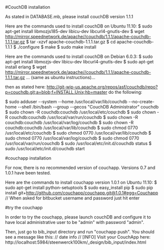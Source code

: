 #CouchDB installation

As stated in DATABASE.mb, please install couchDB version 1.1.1

Here are the commands used to install couchDB on Ubuntu 11.10:
$ sudo apt-get install libmozjs185-dev libicu-dev libcurl4-gnutls-dev 
$ wget http://mirror.speednetwork.de/apache//couchdb/1.1.1/apache-couchdb-1.1.1.tar.gz
$ tar -xzvf apache-couchdb-1.1.1.tar.gz
$ cd apache-couchdb-1.1.1
$ ./configure
$ make
$ sudo make install

Here are the commands used to install couchDB on Debian 6.0.3:
$ sudo apt-get install libmozjs-dev libicu-dev libcurl4-gnutls-dev
$ sudo apt-get install erlang
$ wget http://mirror.speednetwork.de/apache//couchdb/1.1.1/apache-couchdb-1.1.1.tar.gz
... (same as ubuntu instructions)...

then as stated here:
   http://git-wip-us.apache.org/repos/asf/couchdb/repo?p=couchdb.git;a=blob;f=INSTALL.Unix;hb=master
do the following:

$ sudo adduser --system --home /usr/local/var/lib/couchdb --no-create-home --shell /bin/bash --group --gecos "CouchDB Administrator" couchdb
$ sudo chown -R couchdb:couchdb /usr/local/etc/couchdb
$ sudo chown -R couchdb:couchdb /usr/local/var/run/couchdb
$ sudo chown -R couchdb:couchdb /usr/local/var/log/couchdb
$ sudo chown -R couchdb:couchdb /usr/local/var/lib/couchdb
$ sudo chmod 0770 /usr/local/etc/couchdb
$ sudo chmod 0770 /usr/local/var/lib/couchdb
$ sudo chmod 0770 /usr/local/var/log/couchdb
$ sudo chmod 0770 /usr/local/var/run/couchdb
$ sudo /usr/local/etc/init.d/couchdb status
$ sudo /usr/local/etc/init.d/couchdb start


#couchapp installation

For now, there is no recommended version of couchapp. Versions 0.7 and 1.0.1 have been tested.

Here are the commands to install couchapp version 1.0.1 on Ubuntu 11.10:
$ sudo apt-get install python-setuptools
$ sudo easy_install pip
$ sudo pip install git+http://github.com/couchapp/couchapp.git@1.0.1#egg=Couchapp
// When asked for bitbucket username and password just hit enter

#try the couchapp

In order to try the couchapp, please launch couchDB and configure it to have local administrative user to be "admin" with password "admin".

Then, just go to bib_input directory and run "couchapp push". You should see a message like this:
// date info // [INFO] Visit your CouchApp here:
http://localhost:5984/steenwerck100km/_design/bib_input/index.html
